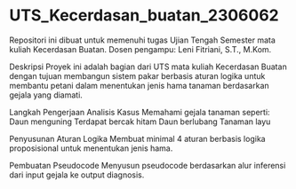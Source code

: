 # UTS_Kecerdasan_buatan_2306062

Repositori ini dibuat untuk memenuhi tugas Ujian Tengah Semester mata kuliah Kecerdasan Buatan. Dosen pengampu: Leni Fitriani, S.T., M.Kom.

Deskripsi
Proyek ini adalah bagian dari UTS mata kuliah Kecerdasan Buatan dengan tujuan membangun sistem pakar berbasis aturan logika untuk membantu petani dalam menentukan jenis hama tanaman berdasarkan gejala yang diamati.

Langkah Pengerjaan
Analisis Kasus
Memahami gejala tanaman seperti:
Daun menguning
Terdapat bercak hitam
Daun berlubang
Tanaman layu

Penyusunan Aturan Logika
Membuat minimal 4 aturan berbasis logika proposisional untuk menentukan jenis hama.

Pembuatan Pseudocode
Menyusun pseudocode berdasarkan alur inferensi dari input gejala ke output diagnosis.
